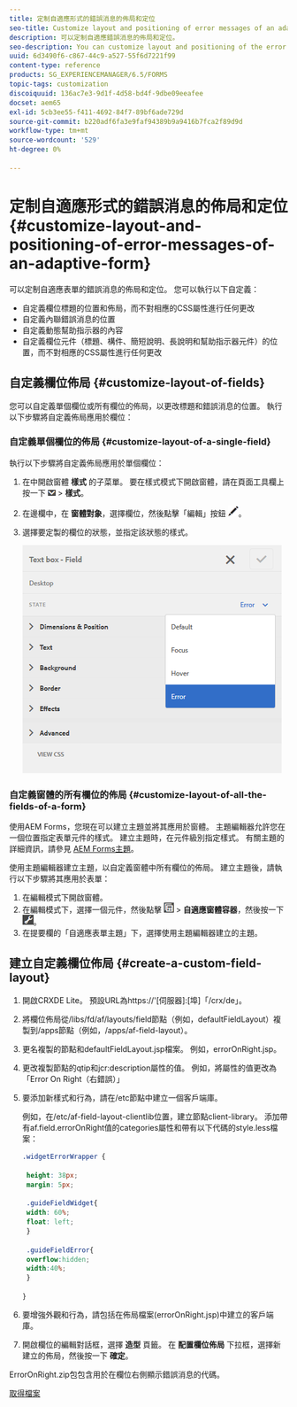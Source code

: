 ```yaml
---
title: 定制自適應形式的錯誤消息的佈局和定位
seo-title: Customize layout and positioning of error messages of an adaptive form
description: 可以定制自適應錯誤消息的佈局和定位。
seo-description: You can customize layout and positioning of the error messages of an adaptive for.
uuid: 6d3490f6-c867-44c9-a527-55f6d7221f99
content-type: reference
products: SG_EXPERIENCEMANAGER/6.5/FORMS
topic-tags: customization
discoiquuid: 136ac7e3-9d1f-4d58-bd4f-9dbe09eeafee
docset: aem65
exl-id: 5cb3ee55-f411-4692-84f7-89bf6ade729d
source-git-commit: b220adf6fa3e9faf94389b9a9416b7fca2f89d9d
workflow-type: tm+mt
source-wordcount: '529'
ht-degree: 0%

---
```


# 定制自適應形式的錯誤消息的佈局和定位{#customize-layout-and-positioning-of-error-messages-of-an-adaptive-form}

可以定制自適應表單的錯誤消息的佈局和定位。 您可以執行以下自定義：

* 自定義欄位標題的位置和佈局，而不對相應的CSS屬性進行任何更改
* 自定義內聯錯誤消息的位置
* 自定義動態幫助指示器的內容
* 自定義欄位元件（標題、構件、簡短說明、長說明和幫助指示器元件）的位置，而不對相應的CSS屬性進行任何更改

## 自定義欄位佈局 {#customize-layout-of-fields}

您可以自定義單個欄位或所有欄位的佈局，以更改標題和錯誤消息的位置。 執行以下步驟將自定義佈局應用於欄位：

### 自定義單個欄位的佈局 {#customize-layout-of-a-single-field}

執行以下步驟將自定義佈局應用於單個欄位：

1. 在中開啟窗體 **樣式** 的子菜單。 要在樣式模式下開啟窗體，請在頁面工具欄上按一下 ![畫布下拉清單](assets/canvas-drop-down.png) > **樣式**。
1. 在邊欄中，在 **窗體對象**，選擇欄位，然後點擊「編輯」按鈕 ![編輯按鈕](assets/edit-button.png)。
1. 選擇要定製的欄位的狀態，並指定該狀態的樣式。

   ![指定欄位的內聯樣式](assets/edit-error-state.png)

### 自定義窗體的所有欄位的佈局 {#customize-layout-of-all-the-fields-of-a-form}

使用AEM Forms，您現在可以建立主題並將其應用於窗體。 主題編輯器允許您在一個位置指定表單元件的樣式。 建立主題時，在元件級別指定樣式。 有關主題的詳細資訊，請參見 [AEM Forms主題](../../forms/using/themes.md)。

使用主題編輯器建立主題，以自定義窗體中所有欄位的佈局。 建立主題後，請執行以下步驟將其應用於表單：

1. 在編輯模式下開啟窗體。
1. 在編輯模式下，選擇一個元件，然後點擊 ![欄位級](assets/field-level.png) > **自適應窗體容器**，然後按一下 ![招商](assets/cmppr.png)。
1. 在提要欄的「自適應表單主題」下，選擇使用主題編輯器建立的主題。

## 建立自定義欄位佈局 {#create-a-custom-field-layout}

1. 開啟CRXDE Lite。 預設URL為https://&#39;[伺服器]:[埠]「/crx/de」。
1. 將欄位佈局從/libs/fd/af/layouts/field節點（例如，defaultFieldLayout）複製到/apps節點（例如，/apps/af-field-layout）。
1. 更名複製的節點和defaultFieldLayout.jsp檔案。 例如，errorOnRight.jsp。

1. 更改複製節點的qtip和jcr:description屬性的值。 例如，將屬性的值更改為「Error On Right（右錯誤）」

1. 要添加新樣式和行為，請在/etc節點中建立一個客戶端庫。

   例如，在/etc/af-field-layout-clientlib位置，建立節點client-library。 添加帶有af.field.errorOnRight值的categories屬性和帶有以下代碼的style.less檔案：

   ```css
   .widgetErrorWrapper {
   
    height: 38px;
    margin: 5px;
   
    .guideFieldWidget{
    width: 60%;
    float: left; 
    }
   
    .guideFieldError{
    overflow:hidden;
    width:40%; 
    }
   
   }
   ```

1. 要增強外觀和行為，請包括在佈局檔案(errorOnRight.jsp)中建立的客戶端庫。
1. 開啟欄位的編輯對話框，選擇 **造型** 頁籤。 在 **配置欄位佈局** 下拉框，選擇新建立的佈局，然後按一下 **確定**。

ErrorOnRight.zip包包含用於在欄位右側顯示錯誤消息的代碼。

[取得檔案](assets/erroronright.zip)

